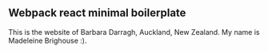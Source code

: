 ## Webpack react minimal boilerplate
This is the website of Barbara Darragh, Auckland, New Zealand.
My name is Madeleine Brighouse :).